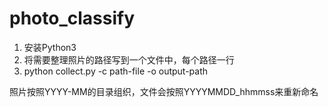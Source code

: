 # photo_classify

1. 安装Python3
2. 将需要整理照片的路径写到一个文件中，每个路径一行
3. python collect.py -c path-file -o output-path

照片按照YYYY-MM的目录组织，文件会按照YYYYMMDD_hhmmss来重新命名
